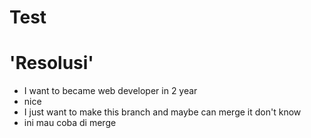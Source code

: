 # Test
# 'Resolusi'
- I want to became web developer in 2 year
- nice
- I just want to make this branch and maybe can merge it don't know
- ini mau coba di merge 
